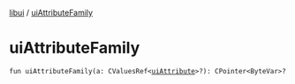 [libui](index.md) / [uiAttributeFamily](./ui-attribute-family.md)

# uiAttributeFamily

`fun uiAttributeFamily(a: CValuesRef<`[`uiAttribute`](ui-attribute.md)`>?): CPointer<ByteVar>?`